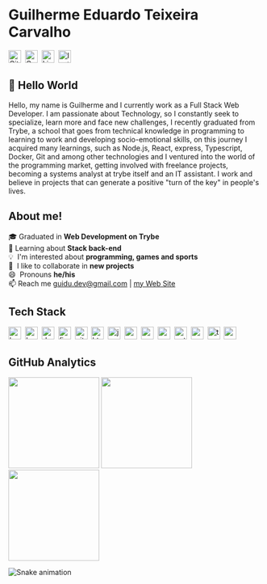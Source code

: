 # Guilherme Eduardo Teixeira Carvalho
<a href="https://www.github.com/guiduzera" target="_blank"><img src="https://img.shields.io/badge/GitHub-100000?style=flat&logo=github&logoColor=white" alt="GitHub Badge" height="25"></a>&nbsp;
<a href="mailto:guigui.carvalho15@gmail.com@gmail.com" target="_blank"><img src="https://img.shields.io/badge/Gmail-D14836?style=flat&logo=gmail&logoColor=white" alt="Gmail Badge" height="25"></a>&nbsp;
<a href="https://www.linkedin.com/in/guilhermeedu/" target="_blank"><img src="https://img.shields.io/badge/LinkedIn-0077B5?style=flat&logo=linkedin&logoColor=white" alt="LinkedIn Badge" height="25"></a>&nbsp;
<a href="https://www.instagram.com/guilherme_edu1" target="_blank"><img src="https://img.shields.io/badge/Instagram-E4405F?style=flat&logo=instagram&logoColor=white" alt="Instagram Badge" height="25"></a>&nbsp;

## 👋 Hello World
Hello, my name is Guilherme and I currently work as a Full Stack Web Developer. I am passionate about Technology, so I constantly seek to specialize, learn more and face new challenges, I recently graduated from Trybe, a school that goes from technical knowledge in programming to learning to work and developing socio-emotional skills, on this journey I acquired many learnings, such as Node.js, React, express, Typescript, Docker, Git and among other technologies and I ventured into the world of the programming market, getting involved with freelance projects, becoming a systems analyst at trybe itself and an IT assistant. I work and believe in projects that can generate a positive "turn of the key" in people's lives.

## About me!
🎓&nbsp;Graduated in **Web Development on Trybe**
<br/>🌱&nbsp;Learning about **Stack back-end**
<br/>💡&nbsp; I'm interested about **programming, games and sports**
<br/>🤝&nbsp; I like to collaborate in **new projects**
<br/>😄&nbsp; Pronouns **he/his**
<br/>📫&nbsp;Reach me [guidu.dev@gmail.com](mailto:guidu.dev@gmail.com) | [my Web Site](https://my-web-port-nine.vercel.app/)

## Tech Stack
<img src="https://img.shields.io/badge/Bash-05122A?style=flat&logo=gnu-bash" alt="bash Badge" height="25">&nbsp;
<img src="https://img.shields.io/badge/Bootstrap-05122A?style=flat&logo=bootstrap" alt="bootstrap Badge" height="25">&nbsp;
<img src="https://img.shields.io/badge/Docker-05122A?style=flat&logo=docker" alt="docker Badge" height="25">&nbsp;
<img src="https://img.shields.io/badge/Figma-05122A?style=flat&logo=figma" alt="figma Badge" height="25">&nbsp;
<img src="https://img.shields.io/badge/Git-05122A?style=flat&logo=git" alt="git Badge" height="25">&nbsp;
<img src="https://img.shields.io/badge/Html5-05122A?style=flat&logo=html5" alt="html5 Badge" height="25">&nbsp;
<img src="https://img.shields.io/badge/Javascript-05122A?style=flat&logo=javascript" alt="javascript Badge" height="25">&nbsp;
<img src="https://img.shields.io/badge/Mysql-05122A?style=flat&logo=mysql" alt="mysql Badge" height="25">&nbsp;
<img src="https://img.shields.io/badge/Nodejs-05122A?style=flat&logo=node.js" alt="nodejs Badge" height="25">&nbsp;
<img src="https://img.shields.io/badge/Postgresql-05122A?style=flat&logo=postgresql" alt="postgresql Badge" height="25">&nbsp;
<img src="https://img.shields.io/badge/Python-05122A?style=flat&logo=python" alt="python Badge" height="25">&nbsp;
<img src="https://img.shields.io/badge/React-05122A?style=flat&logo=react" alt="react Badge" height="25">&nbsp;
<img src="https://img.shields.io/badge/Typescript-05122A?style=flat&logo=typescript" alt="typescript Badge" height="25">&nbsp;
<img src="https://img.shields.io/badge/Css3-05122A?style=flat&logo=css3" alt="css3 Badge" height="25">&nbsp;

## GitHub Analytics
<div>
<img height="180em" src="https://github-readme-stats.vercel.app/api?username=guiduzera&theme=default&show_icons=true&count_private=true">
<img height="180em" src="https://github-readme-stats.vercel.app/api/top-langs/?username=guiduzera&theme=default&layout=compact&langs_count=5">
<img height="180em" src="https://github-readme-streak-stats.herokuapp.com/?user=guiduzera&theme=default">
</div>
  
   ![Snake animation](https://github.com/guiduzera/guiduzera/blob/output/github-contribution-grid-snake.svg)
</div>


